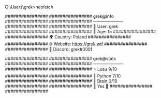 C:\Users\grek>neofetch

################   ################      grek@info
################   ################      ──────────
################   ################      👤 User: grek
################   ################      🔞 Age: 15
################   ################      🌍 Country: Poland
################   ################      🌐 Website: https://grek.wtf
################   ################      🔗 Discord: grek#0001
                                         
################   ################      grek@stats
################   ################      ──────────
################   ################      ⭐ Luau 9/10
################   ################      🐍 Python 7/10
################   ################      🧠 Brain 0/10
################   ################      💸 Yes :troll:
################   ################

